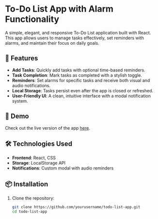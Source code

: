 # To-Do List App with Alarm Functionality

A simple, elegant, and responsive To-Do List application built with React. This app allows users to manage tasks effectively, set reminders with alarms, and maintain their focus on daily goals.

## 🌟 Features

- **Add Tasks**: Quickly add tasks with optional time-based reminders.
- **Task Completion**: Mark tasks as completed with a stylish toggle.
- **Reminders**: Set alarms for specific tasks and receive both visual and audio notifications.
- **Local Storage**: Tasks persist even after the app is closed or refreshed.
- **User-Friendly UI**: A clean, intuitive interface with a modal notification system.

## 🚀 Demo

Check out the live version of the app [here](#).

## 🛠️ Technologies Used

- **Frontend**: React, CSS
- **Storage**: LocalStorage API
- **Notifications**: Custom modal with audio reminders

## 📦 Installation

1. Clone the repository:
   ```bash
   git clone https://github.com/yourusername/todo-list-app.git
   cd todo-list-app
   ```
